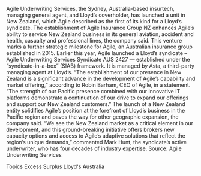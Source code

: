 Agile Underwriting Services, the Sydney, Australia-based insurtech, managing general agent, and Lloyd’s coverholder, has launched a unit in New Zealand, which Agile described as the first of its kind for a Lloyd’s syndicate.
The establishment of Agile Insurance Group NZ enhances Agile’s ability to service New Zealand business in its general aviation, accident and health, casualty and professional lines, the company said.
This venture marks a further strategic milestone for Agile, an Australian insurance group established in 2015. Earlier this year, Agile launched a Lloyd’s syndicate – Agile Underwriting Services Syndicate AUS 2427 — established under the “syndicate-in-a-box” (SIAB) framework. It is managed by Asta, a third-party managing agent at Lloyd’s.
“The establishment of our presence in New Zealand is a significant advance in the development of Agile’s capability and market offering,” according to Robin Barham, CEO of Agile, in a statement. “The strength of our Pacific presence combined with our innovative IT platforms demonstrate a continuation of our drive to expand our offerings and support our New Zealand customers.”
The launch of a New Zealand entity solidifies Agile’s position at the forefront of Lloyd’s business in the Pacific region and paves the way for other geographic expansion, the company said.
“We see the New Zealand market as a critical element in our development, and this ground-breaking initiative offers brokers new capacity options and access to Agile’s adaptive solutions that reflect the region’s unique demands,” commented Mark Hunt, the syndicate’s active underwriter, who has four decades of industry expertise.
Source: Agile Underwriting Services

Topics
Excess Surplus
Lloyd's
Australia
